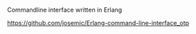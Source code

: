 Commandline interface written in Erlang

https://github.com/josemic/Erlang-command-line-interface_otp